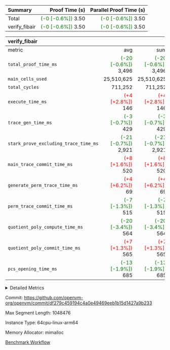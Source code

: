 | Summary | Proof Time (s) | Parallel Proof Time (s) |
|:---|---:|---:|
| Total | <span style='color: green'>(-0 [-0.6%])</span> 3.50 | <span style='color: green'>(-0 [-0.6%])</span> 3.50 |
| verify_fibair | <span style='color: green'>(-0 [-0.6%])</span> 3.50 | <span style='color: green'>(-0 [-0.6%])</span> 3.50 |


| verify_fibair |||||
|:---|---:|---:|---:|---:|
|metric|avg|sum|max|min|
| `total_proof_time_ms ` | <span style='color: green'>(-20 [-0.6%])</span> 3,496 | <span style='color: green'>(-20 [-0.6%])</span> 3,496 | <span style='color: green'>(-20 [-0.6%])</span> 3,496 | <span style='color: green'>(-20 [-0.6%])</span> 3,496 |
| `main_cells_used     ` |  25,510,625 |  25,510,625 |  25,510,625 |  25,510,625 |
| `total_cycles        ` |  711,252 |  711,252 |  711,252 |  711,252 |
| `execute_time_ms     ` | <span style='color: red'>(+4 [+2.8%])</span> 146 | <span style='color: red'>(+4 [+2.8%])</span> 146 | <span style='color: red'>(+4 [+2.8%])</span> 146 | <span style='color: red'>(+4 [+2.8%])</span> 146 |
| `trace_gen_time_ms   ` | <span style='color: green'>(-3 [-0.7%])</span> 429 | <span style='color: green'>(-3 [-0.7%])</span> 429 | <span style='color: green'>(-3 [-0.7%])</span> 429 | <span style='color: green'>(-3 [-0.7%])</span> 429 |
| `stark_prove_excluding_trace_time_ms` | <span style='color: green'>(-21 [-0.7%])</span> 2,921 | <span style='color: green'>(-21 [-0.7%])</span> 2,921 | <span style='color: green'>(-21 [-0.7%])</span> 2,921 | <span style='color: green'>(-21 [-0.7%])</span> 2,921 |
| `main_trace_commit_time_ms` | <span style='color: red'>(+8 [+1.6%])</span> 520 | <span style='color: red'>(+8 [+1.6%])</span> 520 | <span style='color: red'>(+8 [+1.6%])</span> 520 | <span style='color: red'>(+8 [+1.6%])</span> 520 |
| `generate_perm_trace_time_ms` | <span style='color: red'>(+4 [+6.2%])</span> 69 | <span style='color: red'>(+4 [+6.2%])</span> 69 | <span style='color: red'>(+4 [+6.2%])</span> 69 | <span style='color: red'>(+4 [+6.2%])</span> 69 |
| `perm_trace_commit_time_ms` | <span style='color: green'>(-7 [-1.3%])</span> 515 | <span style='color: green'>(-7 [-1.3%])</span> 515 | <span style='color: green'>(-7 [-1.3%])</span> 515 | <span style='color: green'>(-7 [-1.3%])</span> 515 |
| `quotient_poly_compute_time_ms` | <span style='color: green'>(-20 [-3.4%])</span> 564 | <span style='color: green'>(-20 [-3.4%])</span> 564 | <span style='color: green'>(-20 [-3.4%])</span> 564 | <span style='color: green'>(-20 [-3.4%])</span> 564 |
| `quotient_poly_commit_time_ms` | <span style='color: red'>(+7 [+1.3%])</span> 565 | <span style='color: red'>(+7 [+1.3%])</span> 565 | <span style='color: red'>(+7 [+1.3%])</span> 565 | <span style='color: red'>(+7 [+1.3%])</span> 565 |
| `pcs_opening_time_ms ` | <span style='color: green'>(-13 [-1.9%])</span> 685 | <span style='color: green'>(-13 [-1.9%])</span> 685 | <span style='color: green'>(-13 [-1.9%])</span> 685 | <span style='color: green'>(-13 [-1.9%])</span> 685 |



<details>
<summary>Detailed Metrics</summary>

|  | verify_program_compile_ms | total_cells | stark_prove_excluding_trace_time_ms | quotient_poly_compute_time_ms | quotient_poly_commit_time_ms | perm_trace_commit_time_ms | pcs_opening_time_ms | main_trace_commit_time_ms |
| --- | --- | --- | --- | --- | --- | --- | --- |
|  | 4 | 65,536 | 68 | 3 | 13 | 0 | 34 | 17 | 

| air_name | rows | quotient_deg | main_cols | interactions | constraints | cells |
| --- | --- | --- | --- | --- | --- | --- |
| AccessAdapterAir<2> |  | 4 |  | 5 | 12 |  | 
| AccessAdapterAir<4> |  | 4 |  | 5 | 12 |  | 
| AccessAdapterAir<8> |  | 4 |  | 5 | 12 |  | 
| FibonacciAir | 32,768 | 1 | 2 |  | 5 | 65,536 | 
| FriReducedOpeningAir |  | 4 |  | 35 | 59 |  | 
| NativePoseidon2Air<BabyBearParameters>, 1> |  | 4 |  | 31 | 302 |  | 
| PhantomAir |  | 4 |  | 3 | 4 |  | 
| ProgramAir |  | 1 |  | 1 | 4 |  | 
| VariableRangeCheckerAir |  | 1 |  | 1 | 4 |  | 
| VmAirWrapper<BranchNativeAdapterAir, BranchEqualCoreAir<1> |  | 2 |  | 11 | 23 |  | 
| VmAirWrapper<JalNativeAdapterAir, JalCoreAir> |  | 4 |  | 7 | 6 |  | 
| VmAirWrapper<NativeAdapterAir<2, 0>, PublicValuesCoreAir> |  | 4 |  | 11 | 22 |  | 
| VmAirWrapper<NativeAdapterAir<2, 1>, FieldArithmeticCoreAir> |  | 4 |  | 15 | 23 |  | 
| VmAirWrapper<NativeLoadStoreAdapterAir<1>, NativeLoadStoreCoreAir<1> |  | 4 |  | 15 | 20 |  | 
| VmAirWrapper<NativeLoadStoreAdapterAir<4>, NativeLoadStoreCoreAir<4> |  | 4 |  | 15 | 20 |  | 
| VmAirWrapper<NativeVectorizedAdapterAir<4>, FieldExtensionCoreAir> |  | 4 |  | 15 | 23 |  | 
| VmConnectorAir |  | 4 |  | 3 | 8 |  | 
| VolatileBoundaryAir |  | 4 |  | 4 | 16 |  | 

| group | trace_gen_time_ms | total_proof_time_ms | total_cycles | total_cells | stark_prove_excluding_trace_time_ms | quotient_poly_compute_time_ms | quotient_poly_commit_time_ms | perm_trace_commit_time_ms | pcs_opening_time_ms | main_trace_commit_time_ms | main_cells_used | generate_perm_trace_time_ms | execute_time_ms |
| --- | --- | --- | --- | --- | --- | --- | --- | --- | --- | --- | --- | --- | --- |
| verify_fibair | 429 | 3,496 | 711,252 | 72,898,584 | 2,921 | 564 | 565 | 515 | 685 | 520 | 25,510,625 | 69 | 146 | 

| group | air_name | rows | prep_cols | perm_cols | main_cols | cells |
| --- | --- | --- | --- | --- | --- | --- |
| verify_fibair | AccessAdapterAir<2> | 131,072 |  | 16 | 11 | 3,538,944 | 
| verify_fibair | AccessAdapterAir<4> | 65,536 |  | 16 | 13 | 1,900,544 | 
| verify_fibair | AccessAdapterAir<8> | 32,768 |  | 16 | 17 | 1,081,344 | 
| verify_fibair | FriReducedOpeningAir | 512 |  | 76 | 64 | 71,680 | 
| verify_fibair | NativePoseidon2Air<BabyBearParameters>, 1> | 8,192 |  | 36 | 348 | 3,145,728 | 
| verify_fibair | PhantomAir | 16,384 |  | 8 | 6 | 229,376 | 
| verify_fibair | ProgramAir | 8,192 |  | 8 | 10 | 147,456 | 
| verify_fibair | VariableRangeCheckerAir | 262,144 | 2 | 8 | 1 | 2,359,296 | 
| verify_fibair | VmAirWrapper<BranchNativeAdapterAir, BranchEqualCoreAir<1> | 262,144 |  | 28 | 23 | 13,369,344 | 
| verify_fibair | VmAirWrapper<JalNativeAdapterAir, JalCoreAir> | 32,768 |  | 12 | 10 | 720,896 | 
| verify_fibair | VmAirWrapper<NativeAdapterAir<2, 1>, FieldArithmeticCoreAir> | 524,288 |  | 20 | 30 | 26,214,400 | 
| verify_fibair | VmAirWrapper<NativeLoadStoreAdapterAir<1>, NativeLoadStoreCoreAir<1> | 262,144 |  | 36 | 25 | 15,990,784 | 
| verify_fibair | VmAirWrapper<NativeLoadStoreAdapterAir<4>, NativeLoadStoreCoreAir<4> | 16,384 |  | 36 | 34 | 1,146,880 | 
| verify_fibair | VmAirWrapper<NativeVectorizedAdapterAir<4>, FieldExtensionCoreAir> | 8,192 |  | 20 | 40 | 491,520 | 
| verify_fibair | VmConnectorAir | 2 | 1 | 8 | 4 | 24 | 
| verify_fibair | VolatileBoundaryAir | 131,072 |  | 8 | 11 | 2,490,368 | 

</details>


Commit: https://github.com/openvm-org/openvm/commit/df279c459194c4a0e49469eeb1b15d1427a9b233

Max Segment Length: 1048476

Instance Type: 64cpu-linux-arm64

Memory Allocator: mimalloc

[Benchmark Workflow](https://github.com/openvm-org/openvm/actions/runs/12806982486)
